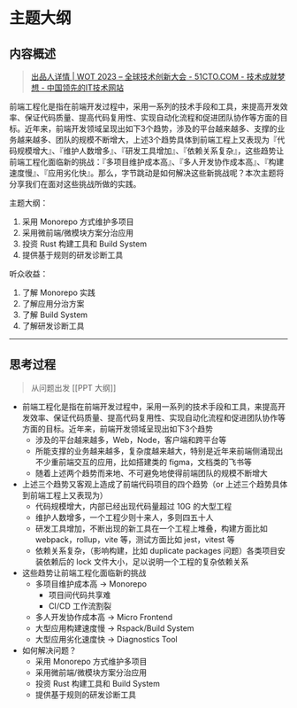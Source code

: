 # 主题大纲

## 内容概述
> [出品人详情 | WOT 2023 – 全球技术创新大会 - 51CTO.COM - 技术成就梦想 - 中国领先的IT技术网站](https://wot.51cto.com/act/wot2023/dev/page/publisher?publisher_id=1213)

前端工程化是指在前端开发过程中，采用一系列的技术手段和工具，来提高开发效率、保证代码质量、提高代码复用性、实现自动化流程和促进团队协作等方面的目标。近年来，前端开发领域呈现出如下3个趋势，涉及的平台越来越多、支撑的业务越来越多、团队的规模不断增大，上述3个趋势具体到前端工程上又表现为『代码规模增大』、『维护人数增多』、『研发工具增加』、『依赖关系复杂』，这些趋势让前端工程化面临新的挑战：『多项目维护成本高』、『多人开发协作成本高』、『构建速度慢』、『应用劣化快』。那么，字节跳动是如何解决这些新挑战呢？本次主题将分享我们在面对这些挑战所做的实践。

主题大纲：
1. 采用 Monorepo 方式维护多项目
2. 采用微前端/微模块方案分治应用
3. 投资 Rust 构建工具和 Build System
4. 提供基于规则的研发诊断工具

听众收益：
1. 了解 Monorepo 实践
2. 了解应用分治方案
3. 了解 Build System
4. 了解研发诊断工具

---

## 思考过程
> 从问题出发
> [[PPT 大纲]]

- 前端工程化是指在前端开发过程中，采用一系列的技术手段和工具，来提高开发效率、保证代码质量、提高代码复用性、实现自动化流程和促进团队协作等方面的目标。近年来，前端开发领域呈现出如下3个趋势
	- 涉及的平台越来越多，Web，Node，客户端和跨平台等
	- 所能支撑的业务越来越多，复杂度越来越大，特别是近年来前端侧涌现出不少重前端交互的应用，比如搭建类的 figma，文档类的飞书等
	- 随着上述两个趋势而来地、不可避免地使得前端团队的规模不断增大
- 上述三个趋势又客观上造成了前端代码项目的四个趋势（or 上述三个趋势具体到前端工程上又表现为）
	- 代码规模增大，内部已经出现代码量超过 10G 的大型工程
	- 维护人数增多，一个工程少则十来人，多则四五十人
	- 研发工具增加，不断出现的新工具在一个工程上堆叠，构建方面比如 webpack，rollup，vite 等，测试方面比如 jest，vitest 等
	- 依赖关系复杂，（影响构建，比如 duplicate packages 问题）各类项目安装依赖后的 lock 文件大小，足以说明一个工程的复杂依赖关系
- 这些趋势让前端工程化面临新的挑战
	- 多项目维护成本高 -> Monorepo
		- 项目间代码共享难
		- CI/CD 工作流割裂
	- 多人开发协作成本高 -> Micro Frontend
	- 大型应用构建速度慢 -> Rspack/Build System
	- 大型应用劣化速度快 -> Diagnostics Tool
- 如何解决问题？
	- 采用 Monorepo 方式维护多项目
	- 采用微前端/微模块方案分治应用
	- 投资 Rust 构建工具和 Build System
	- 提供基于规则的研发诊断工具